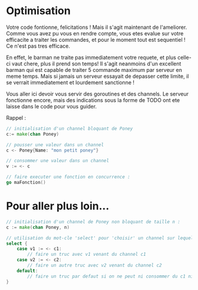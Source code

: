 # Optimisation

Votre code fontionne, felicitations ! Mais il s'agit maintenant de l'ameliorer. Comme vous avez pu vous en rendre compte,
vous etes evalue sur votre efficacite a traiter les commandes, et pour le moment tout est sequentiel ! Ce n'est pas tres 
efficace.

En effet, le barman ne traite pas immediatement votre requete, et plus celle-ci vaut chere, plus il prend son temps! Il
s'agit neanmoins d'un excellent barman qui est capable de traiter 5 commande maximum par serveur en meme temps.
Mais si jamais un serveur essayait de depasser cette limite, il se verrait immediatement et lourdement sanctionne !

Vous aller ici devoir vous servir des goroutines et des channels. Le serveur fonctionne encore, mais des indications
sous la forme de TODO ont ete laisse dans le code pour vous guider.

Rappel :
```go
// initialisation d'un channel bloquant de Poney
c:= make(chan Poney)

// pousser une valeur dans un channel
c <- Poney{Name: "mon petit poney"}

// consommer une valeur dans un channel
v := <- c

// faire executer une fonction en concurrence :
go maFonction()

```

# Pour aller plus loin...

```go
// initialisation d'un channel de Poney non bloquant de taille n :
c := make(chan Poney, n)

// utilisation du mot-cle 'select' pour 'choisir' un channel sur lequel consommer
select {
    case v1 := <- c1:
        // faire un truc avec v1 venant du channel c1
    case v2 := <- c2:
        // faire un autre truc avec v2 venant du channel c2
    default:
        // faire un truc par defaut si on ne peut ni consommer du c1 ni du c2
}

```

